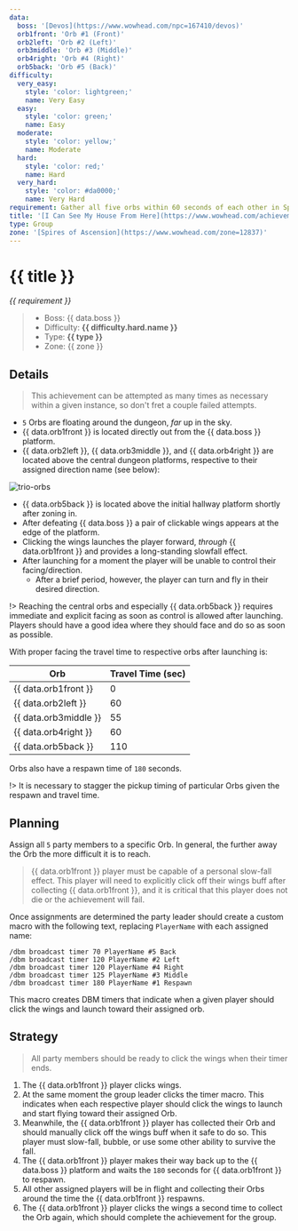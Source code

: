 ```yaml
---
data:
  boss: '[Devos](https://www.wowhead.com/npc=167410/devos)'
  orb1front: 'Orb #1 (Front)'
  orb2left: 'Orb #2 (Left)'
  orb3middle: 'Orb #3 (Middle)'
  orb4right: 'Orb #4 (Right)'
  orb5back: 'Orb #5 (Back)'
difficulty:
  very_easy:
    style: 'color: lightgreen;'
    name: Very Easy
  easy:
    style: 'color: green;'
    name: Easy
  moderate:
    style: 'color: yellow;'
    name: Moderate
  hard:
    style: 'color: red;'
    name: Hard
  very_hard:
    style: 'color: #da0000;'
    name: Very Hard
requirement: Gather all five orbs within 60 seconds of each other in Spires of Ascension after defeating Devos, Paragon of Doubt in the Spires of Ascension on Mythic difficulty.
title: '[I Can See My House From Here](https://www.wowhead.com/achievement=14327/i-can-see-my-house-from-here)'
type: Group
zone: '[Spires of Ascension](https://www.wowhead.com/zone=12837)'
---
```


# {{ title }}

_{{ requirement }}_

> - Boss: {{ data.boss }}
> - Difficulty: **<span style="{{ difficulty.hard.style }}">{{ difficulty.hard.name }}</span>**
> - Type: **{{ type }}**
> - Zone: {{ zone }}

## Details

> This achievement can be attempted as many times as necessary within a given instance, so don't fret a couple failed attempts.

- `5` Orbs are floating around the dungeon, _far_ up in the sky.
- {{ data.orb1front }} is located directly out from the {{ data.boss }} platform.
- {{ data.orb2left }}, {{ data.orb3middle }}, and {{ data.orb4right }} are located above the central dungeon platforms, respective to their assigned direction name (see below):

![trio-orbs](https://i.imgur.com/ezJjxhW.jpg)

- {{ data.orb5back }} is located above the initial hallway platform shortly after zoning in.
- After defeating {{ data.boss }} a pair of clickable wings appears at the edge of the platform.
- Clicking the wings launches the player forward, _through_ {{ data.orb1front }} and provides a long-standing slowfall effect.
- After launching for a moment the player will be unable to control their facing/direction.
  - After a brief period, however, the player can turn and fly in their desired direction.

!> Reaching the central orbs and especially {{ data.orb5back }} requires immediate and explicit facing as soon as control is allowed after launching. Players should have a good idea where they should face and do so as soon as possible.

With proper facing the travel time to respective orbs after launching is:

| Orb                   | Travel Time (sec) |
| --------------------- | ----------------- |
| {{ data.orb1front }}  | 0                 |
| {{ data.orb2left }}   | 60                |
| {{ data.orb3middle }} | 55                |
| {{ data.orb4right }}  | 60                |
| {{ data.orb5back }}   | 110               |

Orbs also have a respawn time of `180` seconds.

!> It is necessary to stagger the pickup timing of particular Orbs given the respawn and travel time.

## Planning

Assign all `5` party members to a specific Orb. In general, the further away the Orb the more difficult it is to reach.

> {{ data.orb1front }} player must be capable of a personal slow-fall effect. This player will need to explicitly click off their wings buff after collecting {{ data.orb1front }}, and it is critical that this player does not die or the achievement will fail.

Once assignments are determined the party leader should create a custom macro with the following text, replacing `PlayerName` with each assigned name:

```
/dbm broadcast timer 70 PlayerName #5 Back
/dbm broadcast timer 120 PlayerName #2 Left
/dbm broadcast timer 120 PlayerName #4 Right
/dbm broadcast timer 125 PlayerName #3 Middle
/dbm broadcast timer 180 PlayerName #1 Respawn
```

This macro creates DBM timers that indicate when a given player should click the wings and launch toward their assigned orb.

## Strategy

> All party members should be ready to click the wings when their timer ends.

1. The {{ data.orb1front }} player clicks wings.
2. At the same moment the group leader clicks the timer macro. This indicates when each respective player should click the wings to launch and start flying toward their assigned Orb.
3. Meanwhile, the {{ data.orb1front }} player has collected their Orb and should manually click off the wings buff when it safe to do so. This player must slow-fall, bubble, or use some other ability to survive the fall.
4. The {{ data.orb1front }} player makes their way back up to the {{ data.boss }} platform and waits the `180` seconds for {{ data.orb1front }} to respawn.
5. All other assigned players will be in flight and collecting their Orbs around the time the {{ data.orb1front }} respawns.
6. The {{ data.orb1front }} player clicks the wings a second time to collect the Orb again, which should complete the achievement for the group.

